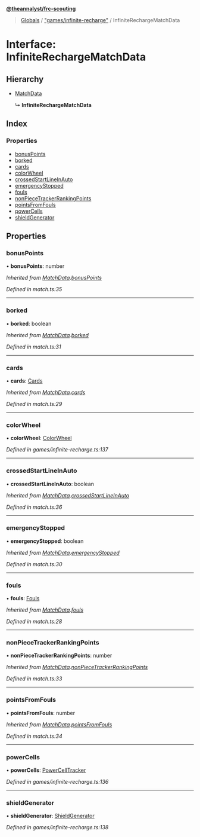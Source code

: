 **[@theannalyst/frc-scouting](../README.md)**

> [Globals](../globals.md) / ["games/infinite-recharge"](../modules/_games_infinite_recharge_.md) / InfiniteRechargeMatchData

# Interface: InfiniteRechargeMatchData

## Hierarchy

* [MatchData](_match_.matchdata.md)

  ↳ **InfiniteRechargeMatchData**

## Index

### Properties

* [bonusPoints](_games_infinite_recharge_.infiniterechargematchdata.md#bonuspoints)
* [borked](_games_infinite_recharge_.infiniterechargematchdata.md#borked)
* [cards](_games_infinite_recharge_.infiniterechargematchdata.md#cards)
* [colorWheel](_games_infinite_recharge_.infiniterechargematchdata.md#colorwheel)
* [crossedStartLineInAuto](_games_infinite_recharge_.infiniterechargematchdata.md#crossedstartlineinauto)
* [emergencyStopped](_games_infinite_recharge_.infiniterechargematchdata.md#emergencystopped)
* [fouls](_games_infinite_recharge_.infiniterechargematchdata.md#fouls)
* [nonPieceTrackerRankingPoints](_games_infinite_recharge_.infiniterechargematchdata.md#nonpiecetrackerrankingpoints)
* [pointsFromFouls](_games_infinite_recharge_.infiniterechargematchdata.md#pointsfromfouls)
* [powerCells](_games_infinite_recharge_.infiniterechargematchdata.md#powercells)
* [shieldGenerator](_games_infinite_recharge_.infiniterechargematchdata.md#shieldgenerator)

## Properties

### bonusPoints

•  **bonusPoints**: number

*Inherited from [MatchData](_match_.matchdata.md).[bonusPoints](_match_.matchdata.md#bonuspoints)*

*Defined in match.ts:35*

___

### borked

•  **borked**: boolean

*Inherited from [MatchData](_match_.matchdata.md).[borked](_match_.matchdata.md#borked)*

*Defined in match.ts:31*

___

### cards

•  **cards**: [Cards](_match_.cards.md)

*Inherited from [MatchData](_match_.matchdata.md).[cards](_match_.matchdata.md#cards)*

*Defined in match.ts:29*

___

### colorWheel

•  **colorWheel**: [ColorWheel](../classes/_games_infinite_recharge_.colorwheel.md)

*Defined in games/infinite-recharge.ts:137*

___

### crossedStartLineInAuto

•  **crossedStartLineInAuto**: boolean

*Inherited from [MatchData](_match_.matchdata.md).[crossedStartLineInAuto](_match_.matchdata.md#crossedstartlineinauto)*

*Defined in match.ts:36*

___

### emergencyStopped

•  **emergencyStopped**: boolean

*Inherited from [MatchData](_match_.matchdata.md).[emergencyStopped](_match_.matchdata.md#emergencystopped)*

*Defined in match.ts:30*

___

### fouls

•  **fouls**: [Fouls](_match_.fouls.md)

*Inherited from [MatchData](_match_.matchdata.md).[fouls](_match_.matchdata.md#fouls)*

*Defined in match.ts:28*

___

### nonPieceTrackerRankingPoints

•  **nonPieceTrackerRankingPoints**: number

*Inherited from [MatchData](_match_.matchdata.md).[nonPieceTrackerRankingPoints](_match_.matchdata.md#nonpiecetrackerrankingpoints)*

*Defined in match.ts:33*

___

### pointsFromFouls

•  **pointsFromFouls**: number

*Inherited from [MatchData](_match_.matchdata.md).[pointsFromFouls](_match_.matchdata.md#pointsfromfouls)*

*Defined in match.ts:34*

___

### powerCells

•  **powerCells**: [PowerCellTracker](../classes/_games_infinite_recharge_.powercelltracker.md)

*Defined in games/infinite-recharge.ts:136*

___

### shieldGenerator

•  **shieldGenerator**: [ShieldGenerator](../classes/_games_infinite_recharge_.shieldgenerator.md)

*Defined in games/infinite-recharge.ts:138*
